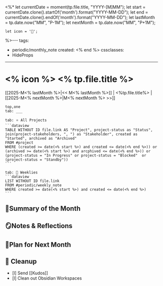 <%* 
	let currentDate = moment(tp.file.title, "YYYY-[M]MM");
	let start = currentDate.clone().startOf('month').format("YYYY-MM-DD");
	let end = currentDate.clone().endOf('month').format("YYYY-MM-DD");
	let lastMonth = tp.date.now("MM", "P-1M");
	let nextMonth = tp.date.now("MM", "P+1M");

	let icon = '📂';
%>---
tags:
  - periodic/monthly_note
created: <% end %>
cssclasses:
  - HideProps
---
# <% icon %> <% tp.file.title %>

[[2025-M<% lastMonth %>|<< M<% lastMonth %>]] | <%tp.file.title%> | [[2025-M<% nextMonth %>|M<% nextMonth %> >>]]

````tabs
top,one
tab: ___

tab: ⭐ All Projects
```dataview
TABLE WITHOUT ID file.link AS "Project", project-status as "Status", join(project-stakeholders, ", ") as "Stakeholder", created as "Started", archived as "Archived"
FROM #project
WHERE (created >= date(<% start %>) and created <= date(<% end %>)) or (archived >= date(<% start %>) and arcphived <= date(<% end %>)) or (project-status = "In Progress" or project-status = "Blocked"  or (project-status = "Standby"))
```

tab: 🔄 Weeklies
```dataview
LIST WITHOUT ID file.link
FROM #periodic/weekly_note 
WHERE created >= date(<% start %>) and created <= date(<% end %>)
```
````

## 🌳Summary of the Month


## 🪞Notes & Reflections

  
## 🌱Plan for Next Month


## 🧹 Cleanup

- [l] Send [[Kudos]]
- [l] Clean out Obsidian Workspaces 